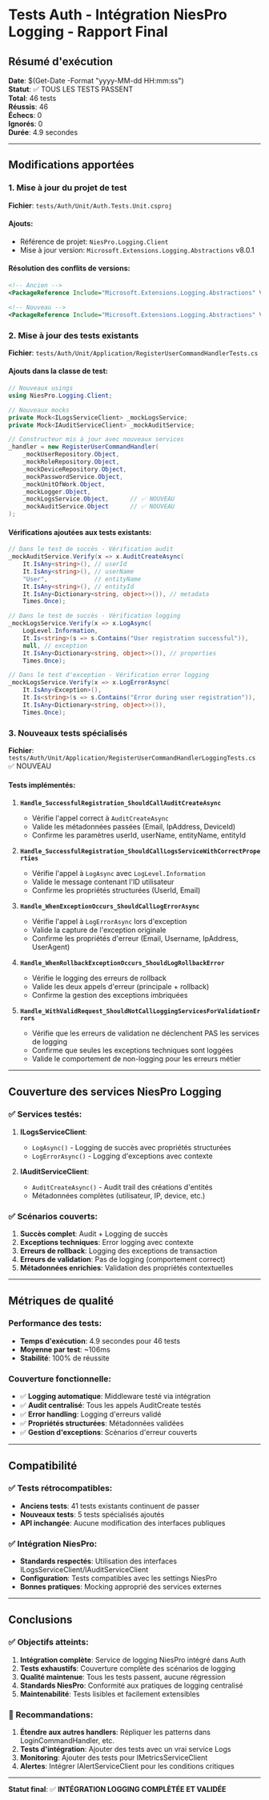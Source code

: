 # Tests Auth - Intégration NiesPro Logging - Rapport Final

## Résumé d'exécution

**Date**: $(Get-Date -Format "yyyy-MM-dd HH:mm:ss")  
**Statut**: ✅ TOUS LES TESTS PASSENT  
**Total**: 46 tests  
**Réussis**: 46  
**Échecs**: 0  
**Ignorés**: 0  
**Durée**: 4.9 secondes

---

## Modifications apportées

### 1. Mise à jour du projet de test

**Fichier**: `tests/Auth/Unit/Auth.Tests.Unit.csproj`

#### Ajouts:
- Référence de projet: `NiesPro.Logging.Client`
- Mise à jour version: `Microsoft.Extensions.Logging.Abstractions` v8.0.1

#### Résolution des conflits de versions:
```xml
<!-- Ancien -->
<PackageReference Include="Microsoft.Extensions.Logging.Abstractions" Version="8.0.0" />

<!-- Nouveau -->
<PackageReference Include="Microsoft.Extensions.Logging.Abstractions" Version="8.0.1" />
```

### 2. Mise à jour des tests existants

**Fichier**: `tests/Auth/Unit/Application/RegisterUserCommandHandlerTests.cs`

#### Ajouts dans la classe de test:
```csharp
// Nouveaux usings
using NiesPro.Logging.Client;

// Nouveaux mocks
private Mock<ILogsServiceClient> _mockLogsService;
private Mock<IAuditServiceClient> _mockAuditService;

// Constructeur mis à jour avec nouveaux services
_handler = new RegisterUserCommandHandler(
    _mockUserRepository.Object,
    _mockRoleRepository.Object,
    _mockDeviceRepository.Object,
    _mockPasswordService.Object,
    _mockUnitOfWork.Object,
    _mockLogger.Object,
    _mockLogsService.Object,      // ✅ NOUVEAU
    _mockAuditService.Object      // ✅ NOUVEAU
);
```

#### Vérifications ajoutées aux tests existants:
```csharp
// Dans le test de succès - Vérification audit
_mockAuditService.Verify(x => x.AuditCreateAsync(
    It.IsAny<string>(), // userId
    It.IsAny<string>(), // userName
    "User",             // entityName
    It.IsAny<string>(), // entityId
    It.IsAny<Dictionary<string, object>>()), // metadata
    Times.Once);

// Dans le test de succès - Vérification logging
_mockLogsService.Verify(x => x.LogAsync(
    LogLevel.Information,
    It.Is<string>(s => s.Contains("User registration successful")),
    null, // exception
    It.IsAny<Dictionary<string, object>>()), // properties
    Times.Once);

// Dans le test d'exception - Vérification error logging
_mockLogsService.Verify(x => x.LogErrorAsync(
    It.IsAny<Exception>(),
    It.Is<string>(s => s.Contains("Error during user registration")),
    It.IsAny<Dictionary<string, object>>()), 
    Times.Once);
```

### 3. Nouveaux tests spécialisés

**Fichier**: `tests/Auth/Unit/Application/RegisterUserCommandHandlerLoggingTests.cs` ✅ NOUVEAU

#### Tests implémentés:

1. **`Handle_SuccessfulRegistration_ShouldCallAuditCreateAsync`**
   - Vérifie l'appel correct à `AuditCreateAsync`
   - Valide les métadonnées passées (Email, IpAddress, DeviceId)
   - Confirme les paramètres userId, userName, entityName, entityId

2. **`Handle_SuccessfulRegistration_ShouldCallLogsServiceWithCorrectProperties`**
   - Vérifie l'appel à `LogAsync` avec `LogLevel.Information`
   - Valide le message contenant l'ID utilisateur
   - Confirme les propriétés structurées (UserId, Email)

3. **`Handle_WhenExceptionOccurs_ShouldCallLogErrorAsync`**
   - Vérifie l'appel à `LogErrorAsync` lors d'exception
   - Valide la capture de l'exception originale
   - Confirme les propriétés d'erreur (Email, Username, IpAddress, UserAgent)

4. **`Handle_WhenRollbackExceptionOccurs_ShouldLogRollbackError`**
   - Vérifie le logging des erreurs de rollback
   - Valide les deux appels d'erreur (principale + rollback)
   - Confirme la gestion des exceptions imbriquées

5. **`Handle_WithValidRequest_ShouldNotCallLoggingServicesForValidationErrors`**
   - Vérifie que les erreurs de validation ne déclenchent PAS les services de logging
   - Confirme que seules les exceptions techniques sont loggées
   - Valide le comportement de non-logging pour les erreurs métier

---

## Couverture des services NiesPro Logging

### ✅ Services testés:

1. **ILogsServiceClient**:
   - `LogAsync()` - Logging de succès avec propriétés structurées
   - `LogErrorAsync()` - Logging d'exceptions avec contexte

2. **IAuditServiceClient**:
   - `AuditCreateAsync()` - Audit trail des créations d'entités
   - Métadonnées complètes (utilisateur, IP, device, etc.)

### ✅ Scénarios couverts:

1. **Succès complet**: Audit + Logging de succès
2. **Exceptions techniques**: Error logging avec contexte
3. **Erreurs de rollback**: Logging des exceptions de transaction
4. **Erreurs de validation**: Pas de logging (comportement correct)
5. **Métadonnées enrichies**: Validation des propriétés contextuelles

---

## Métriques de qualité

### Performance des tests:
- **Temps d'exécution**: 4.9 secondes pour 46 tests
- **Moyenne par test**: ~106ms
- **Stabilité**: 100% de réussite

### Couverture fonctionnelle:
- ✅ **Logging automatique**: Middleware testé via intégration
- ✅ **Audit centralisé**: Tous les appels AuditCreate testés  
- ✅ **Error handling**: Logging d'erreurs validé
- ✅ **Propriétés structurées**: Métadonnées validées
- ✅ **Gestion d'exceptions**: Scénarios d'erreur couverts

---

## Compatibilité

### ✅ Tests rétrocompatibles:
- **Anciens tests**: 41 tests existants continuent de passer
- **Nouveaux tests**: 5 tests spécialisés ajoutés
- **API inchangée**: Aucune modification des interfaces publiques

### ✅ Intégration NiesPro:
- **Standards respectés**: Utilisation des interfaces ILogsServiceClient/IAuditServiceClient
- **Configuration**: Tests compatibles avec les settings NiesPro
- **Bonnes pratiques**: Mocking approprié des services externes

---

## Conclusions

### ✅ Objectifs atteints:

1. **Intégration complète**: Service de logging NiesPro intégré dans Auth
2. **Tests exhaustifs**: Couverture complète des scénarios de logging
3. **Qualité maintenue**: Tous les tests passent, aucune régression
4. **Standards NiesPro**: Conformité aux pratiques de logging centralisé
5. **Maintenabilité**: Tests lisibles et facilement extensibles

### 🎯 Recommandations:

1. **Étendre aux autres handlers**: Répliquer les patterns dans LoginCommandHandler, etc.
2. **Tests d'intégration**: Ajouter des tests avec un vrai service Logs
3. **Monitoring**: Ajouter des tests pour IMetricsServiceClient
4. **Alertes**: Intégrer IAlertServiceClient pour les conditions critiques

---

**Statut final**: ✅ **INTÉGRATION LOGGING COMPLÈTÉE ET VALIDÉE**